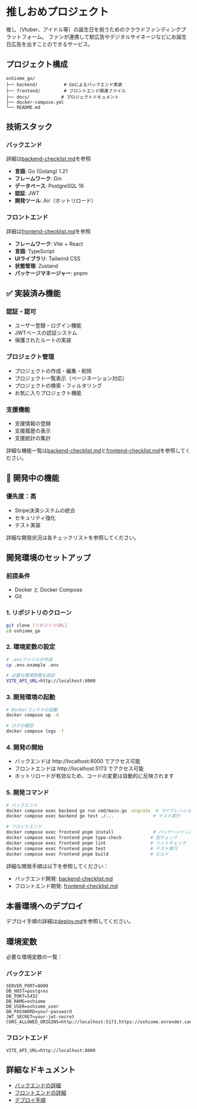 # 推しおめプロジェクト
推し（Vtuber、アイドル等）の誕生日を祝うためのクラウドファンディングプラットフォーム。
ファンが連携して駅広告やデジタルサイネージなどにお誕生日広告を出すことのできるサービス。

## プロジェクト構成
```
oshiome_go/
├── backend/          # Goによるバックエンド実装
├── frontend/         # フロントエンド関連ファイル
├── docs/            # プロジェクトドキュメント
├── docker-compose.yml
└── README.md
```

## 技術スタック

### バックエンド
詳細は[backend-checklist.md](./docs/backend-checklist.md)を参照
- **言語**: Go (Golang) 1.21
- **フレームワーク**: Gin
- **データベース**: PostgreSQL 16
- **認証**: JWT
- **開発ツール**: Air（ホットリロード）

### フロントエンド
詳細は[frontend-checklist.md](./docs/frontend-checklist.md)を参照
- **フレームワーク**: Vite + React
- **言語**: TypeScript
- **UIライブラリ**: Tailwind CSS
- **状態管理**: Zustand
- **パッケージマネージャー**: pnpm

## ✅ 実装済み機能

### 認証・認可
- ユーザー登録・ログイン機能
- JWTベースの認証システム
- 保護されたルートの実装

### プロジェクト管理
- プロジェクトの作成・編集・削除
- プロジェクト一覧表示（ページネーション対応）
- プロジェクトの検索・フィルタリング
- お気に入りプロジェクト機能

### 支援機能
- 支援情報の登録
- 支援履歴の表示
- 支援統計の集計

詳細な機能一覧は[backend-checklist.md](./docs/backend-checklist.md)と[frontend-checklist.md](./docs/frontend-checklist.md)を参照してください。

## 🔄 開発中の機能

### 優先度：高
- Stripe決済システムの統合
- セキュリティ強化
- テスト実装

詳細な開発状況は各チェックリストを参照してください。

## 開発環境のセットアップ

### 前提条件
- Docker と Docker Compose
- Git

### 1. リポジトリのクローン
```bash
git clone [リポジトリURL]
cd oshiome_go
```

### 2. 環境変数の設定
```bash
# .envファイルの作成
cp .env.example .env

# 必要な環境変数を設定
VITE_API_URL=http://localhost:8000
```

### 3. 開発環境の起動
```bash
# Dockerコンテナの起動
docker compose up -d

# ログの確認
docker compose logs -f
```

### 4. 開発の開始
- バックエンドは http://localhost:8000 でアクセス可能
- フロントエンドは http://localhost:5173 でアクセス可能
- ホットリロードが有効なため、コードの変更は自動的に反映されます

### 5. 開発コマンド
```bash
# バックエンド
docker compose exec backend go run cmd/main.go -migrate  # マイグレーション実行
docker compose exec backend go test ./...               # テスト実行

# フロントエンド
docker compose exec frontend pnpm install               # パッケージインストール
docker compose exec frontend pnpm type-check           # 型チェック
docker compose exec frontend pnpm lint                 # リントチェック
docker compose exec frontend pnpm test                 # テスト実行
docker compose exec frontend pnpm build                # ビルド
```

詳細な開発手順は以下を参照してください：
- バックエンド開発: [backend-checklist.md](./docs/backend-checklist.md#開発環境のセットアップ)
- フロントエンド開発: [frontend-checklist.md](./docs/frontend-checklist.md#開発環境のセットアップ)

## 本番環境へのデプロイ
デプロイ手順の詳細は[deploy.md](./docs/deploy.md)を参照してください。

## 環境変数
必要な環境変数の一覧：

### バックエンド
```
SERVER_PORT=8000
DB_HOST=postgres
DB_PORT=5432
DB_NAME=oshiome
DB_USER=oshiome_user
DB_PASSWORD=your-password
JWT_SECRET=your-jwt-secret
CORS_ALLOWED_ORIGINS=http://localhost:5173,https://oshiome.onrender.com
```

### フロントエンド
```
VITE_API_URL=http://localhost:8000
```

## 詳細なドキュメント
- [バックエンドの詳細](./docs/backend-checklist.md)
- [フロントエンドの詳細](./docs/frontend-checklist.md)
- [デプロイ手順](./docs/deploy.md)


